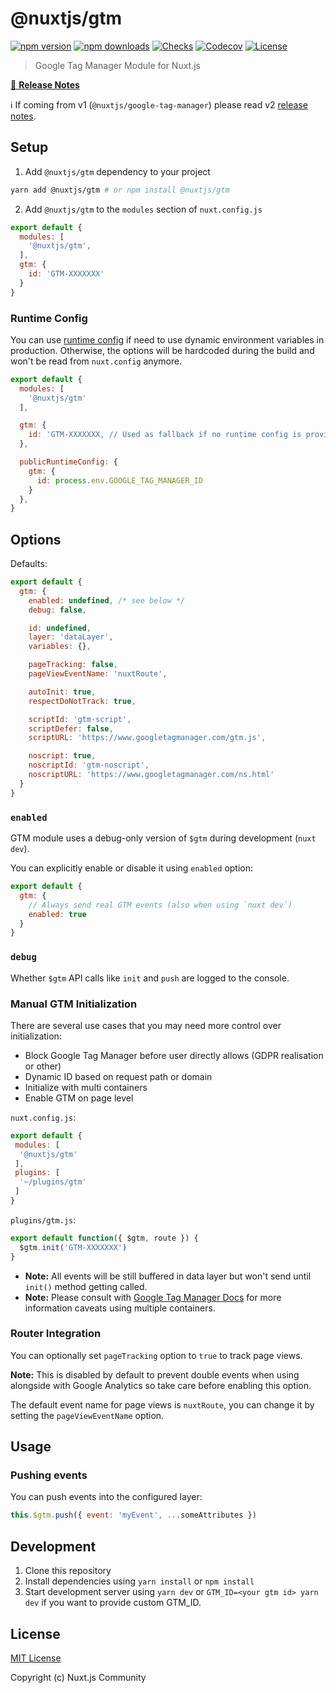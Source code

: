 # @nuxtjs/gtm

[![npm version][npm-version-src]][npm-version-href]
[![npm downloads][npm-downloads-src]][npm-downloads-href]
[![Checks][checks-src]][checks-href]
[![Codecov][codecov-src]][codecov-href]
[![License][license-src]][license-href]

> Google Tag Manager Module for Nuxt.js

[📖 **Release Notes**](./CHANGELOG.md)

ℹ️ If coming from v1 (`@nuxtjs/google-tag-manager`) please read v2 [release notes](https://github.com/nuxt-community/gtm-module/releases/tag/v2.0.0).

## Setup

1. Add `@nuxtjs/gtm` dependency to your project

```bash
yarn add @nuxtjs/gtm # or npm install @nuxtjs/gtm
```

2. Add `@nuxtjs/gtm` to the `modules` section of `nuxt.config.js`

```js
export default {
  modules: [
    '@nuxtjs/gtm',
  ],
  gtm: {
    id: 'GTM-XXXXXXX'
  }
}
```
### Runtime Config

You can use [runtime config](https://nuxtjs.org/guide/runtime-config) if need to use dynamic environment variables in production. Otherwise, the options will be hardcoded during the build and won't be read from `nuxt.config` anymore.

```js
export default {
  modules: [
    '@nuxtjs/gtm'
  ],

  gtm: {
    id: 'GTM-XXXXXXX, // Used as fallback if no runtime config is provided
  },

  publicRuntimeConfig: {
    gtm: {
      id: process.env.GOOGLE_TAG_MANAGER_ID
    }
  },
}
```

## Options

Defaults:

```js
export default {
  gtm: {
    enabled: undefined, /* see below */
    debug: false,

    id: undefined,
    layer: 'dataLayer',
    variables: {},

    pageTracking: false,
    pageViewEventName: 'nuxtRoute',

    autoInit: true,
    respectDoNotTrack: true,

    scriptId: 'gtm-script',
    scriptDefer: false,
    scriptURL: 'https://www.googletagmanager.com/gtm.js',

    noscript: true,
    noscriptId: 'gtm-noscript',
    noscriptURL: 'https://www.googletagmanager.com/ns.html'
  }
}
```

### `enabled`

GTM module uses a debug-only version of `$gtm` during development (`nuxt dev`).

You can explicitly enable or disable it using `enabled` option:

```js
export default {
  gtm: {
    // Always send real GTM events (also when using `nuxt dev`)
    enabled: true
  }
}
```

### `debug`

Whether `$gtm` API calls like `init` and `push` are logged to the console.

### Manual GTM Initialization

There are several use cases that you may need more control over initialization:

- Block Google Tag Manager before user directly allows (GDPR realisation or other)
- Dynamic ID based on request path or domain
- Initialize with multi containers
- Enable GTM on page level

`nuxt.config.js`:

```js
export default {
 modules: [
  '@nuxtjs/gtm'
 ],
 plugins: [
  '~/plugins/gtm'
 ]
}
```

`plugins/gtm.js`:

```js
export default function({ $gtm, route }) {
  $gtm.init('GTM-XXXXXXX')
}
```

- **Note:** All events will be still buffered in data layer but won't send until `init()` method getting called.
- **Note:** Please consult with [Google Tag Manager Docs](https://developers.google.com/tag-manager/devguide#multiple-containers) for more information caveats using multiple containers.

### Router Integration

You can optionally set `pageTracking` option to `true` to track page views.

**Note:** This is disabled by default to prevent double events when using alongside with Google Analytics so take care before enabling this option.

The default event name for page views is `nuxtRoute`, you can change it by setting the `pageViewEventName` option.

## Usage

### Pushing events

You can push events into the configured layer:

```js
this.$gtm.push({ event: 'myEvent', ...someAttributes })
```

## Development

1. Clone this repository
2. Install dependencies using `yarn install` or `npm install`
3. Start development server using `yarn dev` or `GTM_ID=<your gtm id> yarn dev` if you want to provide custom GTM_ID.

## License

[MIT License](./LICENSE)

Copyright (c) Nuxt.js Community

<!-- Badges -->
[npm-version-src]: https://img.shields.io/npm/v/@nuxtjs/gtm/latest.svg?style=flat-square
[npm-version-href]: https://npmjs.com/package/@nuxtjs/gtm

[npm-downloads-src]: https://img.shields.io/npm/dt/@nuxtjs/gtm.svg?style=flat-square
[npm-downloads-href]: https://npmjs.com/package/@nuxtjs/gtm

[checks-src]: https://img.shields.io/github/workflow/status/nuxt-community/gtm-module/test/master?style=flat-square
[checks-href]: https://github.com/nuxt-community/gtm-module/actions

[codecov-src]: https://img.shields.io/codecov/c/github/nuxt-community/gtm-module.svg?style=flat-square
[codecov-href]: https://codecov.io/gh/nuxt-community/gtm-module

[license-src]: https://img.shields.io/npm/l/@nuxtjs/gtm.svg?style=flat-square
[license-href]: https://npmjs.com/package/@nuxtjs/gtm
